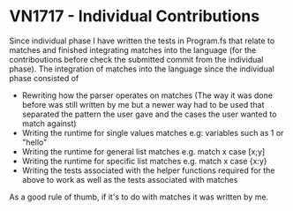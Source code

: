 # VN1717 - Individual Contributions


Since individual phase I have written the tests in Program.fs that relate to matches and finished integrating matches into the language (for the contriboutions before check the submitted commit from the individual phase). The integration of matches into the language since the individual phase consisted of

* Rewriting how the parser operates on matches (The way it was done before was still written by me but a newer way had to be used that separated the pattern the user gave and the cases the user wanted to match against)
* Writing the runtime for single values matches e.g: variables such as 1 or "hello"
* Writing the runtime for general list matches e.g. match x case [x;y]
* Writing the runtime for specific list matches e.g. match x case {x:y}
* Writing the tests associated with the helper functions required for the above to work as well as the tests associated with matches

As a good rule of thumb, if it's to do with matches it was written by me. 

